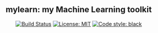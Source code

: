 <h2 align="center">mylearn: my Machine Learning toolkit</h2>

<p align="center">
<a href="https://circleci.com/gh/MichaelKarpe/mylearn"><img alt="Build Status" src="https://circleci.com/gh/MichaelKarpe/mylearn.svg?style=shield"></a>
<a href="https://github.com/psf/black/blob/master/LICENSE"><img alt="License: MIT" src="https://black.readthedocs.io/en/stable/_static/license.svg"></a>
<a href="https://github.com/psf/black"><img alt="Code style: black" src="https://img.shields.io/badge/code%20style-black-000000.svg"></a>
</p>

